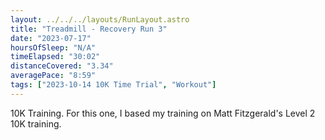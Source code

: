 ```yaml
---
layout: ../../../layouts/RunLayout.astro
title: "Treadmill - Recovery Run 3"
date: "2023-07-17"
hoursOfSleep: "N/A"
timeElapsed: "30:02"
distanceCovered: "3.34"
averagePace: "8:59"
tags: ["2023-10-14 10K Time Trial", "Workout"]
---
```


10K Training. For this one, I based my training on Matt Fitzgerald's Level 2 10K training.
